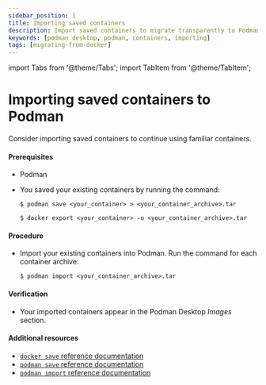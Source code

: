 ```yaml
---
sidebar_position: 1
title: Importing saved containers
description: Import saved containers to migrate transparently to Podman, and continue using familiar containers.
keywords: [podman desktop, podman, containers, importing]
tags: [migrating-from-docker]
---
```


import Tabs from '@theme/Tabs';
import TabItem from '@theme/TabItem';

# Importing saved containers to Podman

Consider importing saved containers to continue using familiar containers.

#### Prerequisites

- Podman

- You saved your existing containers by running the command:

  <Tabs groupId="container-engines">
    <TabItem value="podman" label="Podman">

  ```shell-session
  $ podman save <your_container> > <your_container_archive>.tar
  ```

    </TabItem>
    <TabItem value="docker" label="Docker">

  ```shell-session
  $ docker export <your_container> -o <your_container_archive>.tar
  ```

    </TabItem>
  </Tabs>

#### Procedure

- Import your existing containers into Podman.
  Run the command for each container archive:

  ```shell-session
  $ podman import <your_container_archive>.tar
  ```

#### Verification

- Your imported containers appear in the Podman Desktop _Images_ section.

#### Additional resources

- [`docker save` reference documentation](https://docs.docker.com/engine/reference/commandline/save/)
- [`podman save` reference documentation](https://docs.podman.io/en/latest/markdown/podman-save.1.html)
- [`podman import` reference documentation](https://docs.podman.io/en/latest/markdown/podman-import.1.html)

